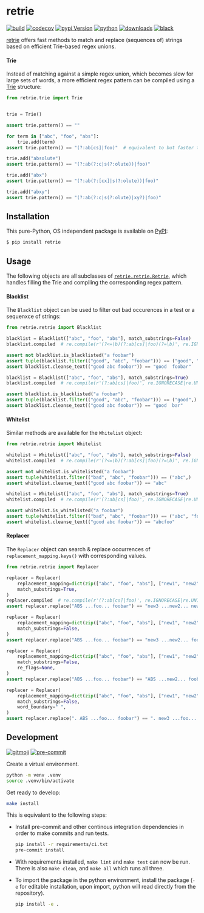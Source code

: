 # retrie

[![build](https://img.shields.io/github/workflow/status/ddelange/retrie/GH/master?logo=github&cacheSeconds=86400)](https://github.com/ddelange/retrie/actions?query=branch%3Amaster)
[![codecov](https://img.shields.io/codecov/c/github/ddelange/retrie/master?logo=codecov&logoColor=white)](https://codecov.io/gh/ddelange/retrie)
[![pypi Version](https://img.shields.io/pypi/v/retrie.svg?logo=pypi&logoColor=white)](https://pypi.org/project/retrie/)
[![python](https://img.shields.io/pypi/pyversions/retrie.svg?logo=python&logoColor=white)](https://pypi.org/project/retrie/)
[![downloads](https://pepy.tech/badge/retrie)](https://pypistats.org/packages/retrie)
[![black](https://img.shields.io/badge/code%20style-black-000000.svg)](https://github.com/python/black)


[retrie](https://github.com/ddelange/retrie) offers fast methods to match and replace (sequences of) strings based on efficient Trie-based regex unions.

#### Trie

Instead of matching against a simple regex union, which becomes slow for large sets of words, a more efficient regex pattern can be compiled using a [Trie](https://en.wikipedia.org/wiki/Trie) structure:

```py
from retrie.trie import Trie


trie = Trie()

assert trie.pattern() == ""

for term in ["abc", "foo", "abs"]:
    trie.add(term)
assert trie.pattern() == "(?:ab[cs]|foo)"  # equivalent to but faster than "(?:abc|abs|foo)"

trie.add("absolute")
assert trie.pattern() == "(?:ab(?:c|s(?:olute))|foo)"

trie.add("abx")
assert trie.pattern() == "(?:ab(?:[cx]|s(?:olute))|foo)"

trie.add("abxy")
assert trie.pattern() == "(?:ab(?:c|s(?:olute)|xy?)|foo)"
```


## Installation

This pure-Python, OS independent package is available on [PyPI](https://pypi.org/project/retrie):

```sh
$ pip install retrie
```


## Usage

The following objects are all subclasses of [`retrie.retrie.Retrie`](src/retrie/retrie.py), which handles filling the Trie and compiling the corresponding regex pattern.


#### Blacklist

The `Blacklist` object can be used to filter out bad occurences in a test or a sequenxce of strings:
```py
from retrie.retrie import Blacklist

blacklist = Blacklist(["abc", "foo", "abs"], match_substrings=False)
blacklist.compiled  # re.compile(r'(?<=\b)(?:ab[cs]|foo)(?=\b)', re.IGNORECASE|re.UNICODE)

assert not blacklist.is_blacklisted("a foobar")
assert tuple(blacklist.filter(("good", "abc", "foobar"))) == ("good", "foobar")
assert blacklist.cleanse_text(("good abc foobar")) == "good  foobar"

blacklist = Blacklist(["abc", "foo", "abs"], match_substrings=True)
blacklist.compiled  # re.compile(r'(?:ab[cs]|foo)', re.IGNORECASE|re.UNICODE)

assert blacklist.is_blacklisted("a foobar")
assert tuple(blacklist.filter(("good", "abc", "foobar"))) == ("good",)
assert blacklist.cleanse_text(("good abc foobar")) == "good  bar"
```


#### Whitelist

Similar methods are available for the `Whitelist` object:
```py
from retrie.retrie import Whitelist

whitelist = Whitelist(["abc", "foo", "abs"], match_substrings=False)
whitelist.compiled  # re.compile(r'(?<=\b)(?:ab[cs]|foo)(?=\b)', re.IGNORECASE|re.UNICODE)

assert not whitelist.is_whitelisted("a foobar")
assert tuple(whitelist.filter(("bad", "abc", "foobar"))) == ("abc",)
assert whitelist.cleanse_text(("good abc foobar")) == "abc"

whitelist = Whitelist(["abc", "foo", "abs"], match_substrings=True)
whitelist.compiled  # re.compile(r'(?:ab[cs]|foo)', re.IGNORECASE|re.UNICODE)

assert whitelist.is_whitelisted("a foobar")
assert tuple(whitelist.filter(("bad", "abc", "foobar"))) == ("abc", "foobar")
assert whitelist.cleanse_text(("good abc foobar")) == "abcfoo"
```


#### Replacer

The `Replacer` object can search & replace occurrences of `replacement_mapping.keys()` with corresponding values.
```py
from retrie.retrie import Replacer

replacer = Replacer(
    replacement_mapping=dict(zip(["abc", "foo", "abs"], ["new1", "new2", "new3"])),
    match_substrings=True,
)
replacer.compiled  # re.compile(r'(?:ab[cs]|foo)', re.IGNORECASE|re.UNICODE)
assert replacer.replace("ABS ...foo... foobar") == "new3 ...new2... new2bar"

replacer = Replacer(
    replacement_mapping=dict(zip(["abc", "foo", "abs"], ["new1", "new2", "new3"])),
    match_substrings=False,
)
assert replacer.replace("ABS ...foo... foobar") == "new3 ...new2... foobar"

replacer = Replacer(
    replacement_mapping=dict(zip(["abc", "foo", "abs"], ["new1", "new2", "new3"])),
    match_substrings=False,
    re_flags=None,
)
assert replacer.replace("ABS ...foo... foobar") == "ABS ...new2... foobar"

replacer = Replacer(
    replacement_mapping=dict(zip(["abc", "foo", "abs"], ["new1", "new2", "new3"])),
    match_substrings=False,
    word_boundary=" ",
)
assert replacer.replace(". ABS ...foo... foobar") == ". new3 ...foo... foobar"
```


## Development

[![gitmoji](https://img.shields.io/badge/gitmoji-%20%F0%9F%98%9C%20%F0%9F%98%8D-ffdd67)](https://github.com/carloscuesta/gitmoji-cli)
[![pre-commit](https://img.shields.io/badge/pre--commit-enabled-brightgreen?logo=pre-commit&logoColor=white)](https://github.com/pre-commit/pre-commit)

Create a virtual environment.

```sh
python -m venv .venv
source .venv/bin/activate
```

Get ready to develop:

```sh
make install
```

This is equivalent to the following steps:

- Install pre-commit and other continous integration dependencies in order to make commits and run tests.
    ```sh
    pip install -r requirements/ci.txt
    pre-commit install
    ```

- With requirements installed, `make lint` and `make test` can now be run. There is also `make clean`, and `make all` which runs all three.

- To import the package in the python environment, install the package (`-e` for editable installation, upon import, python will read directly from the repository).
    ```sh
    pip install -e .
    ```
